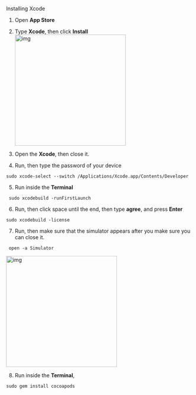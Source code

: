 Installing Xcode



1. Open **App Store**

2. Type **Xcode**, then click **Install** </br>
   <img src="https://lh5.googleusercontent.com/Ig84xfBPwMJ7rTRcEdd-pfn4m2JvdI6tgogSTjsdnpGLhC4PdCUQY0K5CL9zIOhXEexyZALLmbLw-GzqtZiDgbDkKlGmtRXMM7WdOcyCD705GAPhYJSv9gUdMT5bIaLSh_Vg2I3U" alt="img" width="300" />


3. Open the **Xcode**, then close it.

4. Run, then type the password of your device

```shell
sudo xcode-select --switch /Applications/Xcode.app/Contents/Developer
```



5. Run inside the **Terminal** 

```shell
 sudo xcodebuild -runFirstLaunch
```



6. Run, then click space until the end, then type **agree**, and press **Enter**

```shell
sudo xcodebuild -license
```



7. Run, then make sure that the simulator appears after you make sure you can close it.

```shell
 open -a Simulator
```

   <img src="https://lh4.googleusercontent.com/xXqpDPzLGBBIoVuhg3vCBiL9pLRtXr-LvF9qFzBXHdhkSghewM62daxhN-IQ-qROppGY0RaIehGHTb57btdts_iNrWy0WEsj8QlQ3fw9drisfzpKGhR3QV8T5hBkQlg9MirSXFgH" alt="img" width="300" />



8.  Run inside the **Terminal**,

```shell
sudo gem install cocoapods
```





